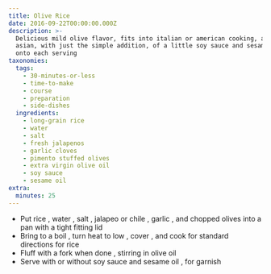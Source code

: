 ```yaml
---
title: Olive Rice
date: 2016-09-22T00:00:00.000Z
description: >-
  Delicious mild olive flavor, fits into italian or american cooking, and also
  asian, with just the simple addition, of a little soy sauce and sesame oil,
  onto each serving
taxonomies:
  tags:
    - 30-minutes-or-less
    - time-to-make
    - course
    - preparation
    - side-dishes
  ingredients:
    - long-grain rice
    - water
    - salt
    - fresh jalapenos
    - garlic cloves
    - pimento stuffed olives
    - extra virgin olive oil
    - soy sauce
    - sesame oil
extra:
  minutes: 25
---
```

 - Put rice , water , salt , jalapeo or chile , garlic , and chopped olives into a pan with a tight fitting lid
 - Bring to a boil , turn heat to low , cover , and cook for standard directions for rice
 - Fluff with a fork when done , stirring in olive oil
 - Serve with or without soy sauce and sesame oil , for garnish
